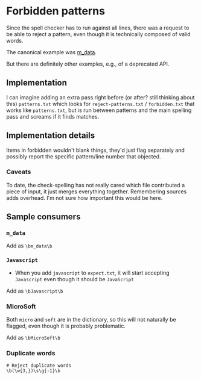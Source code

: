 # Forbidden patterns

Since the spell checker has to run against all lines, there was a request to be able to reject a pattern, even though it is technically composed of valid words.

The canonical example was [m_data](https://github.com/nasa/fprime/discussions/855#discussion-3469739).

But there are definitely other examples, e.g., of a deprecated API.

## Implementation

I can imagine adding an extra pass right before (or after? still thinking about this) `patterns.txt` which looks for `reject-patterns.txt` 
 / `forbidden.txt` that works like `patterns.txt`, but is run between patterns and the main spelling pass and screams if it finds matches.

## Implementation details

Items in forbidden wouldn't blank things, they'd just flag separately and possibly report the specific pattern/line number that objected.

### Caveats

To date, the check-spelling has not really cared which file contributed a piece of input, it just merges everything together. Remembering sources adds overhead. I'm not sure how important this would be here.

## Sample consumers

### `m_data`

Add as `\bm_data\b`

### `Javascript`

- When you add `javascript` to `expect.txt`, it will start accepting `Javascript` even though it should be `JavaScript`

Add as `\bJavascript\b`

### MicroSoft

Both `micro` and `soft` are in the dictionary, so this will not naturally be flagged, even though it is probably problematic.

Add as `\bMicroSoft\b`

### Duplicate words

```
# Reject duplicate words
\b(\w{3,})\s\g{-1}\b
```